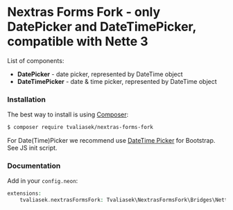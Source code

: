 Nextras Forms Fork - only DatePicker and DateTimePicker, compatible with Nette 3
=============

List of components:
- **DatePicker** - date picker, represented by DateTime object
- **DateTimePicker** - date & time picker, represented by DateTime object

### Installation

The best way to install is using [Composer](http://getcomposer.org/):

```sh
$ composer require tvaliasek/nextras-forms-fork
```

For Date(Time)Picker we recommend use [DateTime Picker](http://www.malot.fr/bootstrap-datetimepicker/) for Bootstrap.
See JS init script.

### Documentation

Add in your `config.neon`:

```php
extensions:
    tvaliasek.nextrasFormsFork: Tvaliasek\NextrasFormsFork\Bridges\NetteDI\FormsExtension
```
